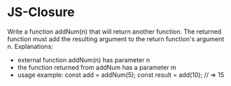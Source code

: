 # JS-Closure
Write a function addNum(n) that will return another function. The returned function must add the resulting argument to the return function's argument n.
Explanations:
- external function addNum(n) has parameter n
- the function returned from addNum has a parameter m
- usage example:
const add = addNum(5);
const result = add(10); // => 15
